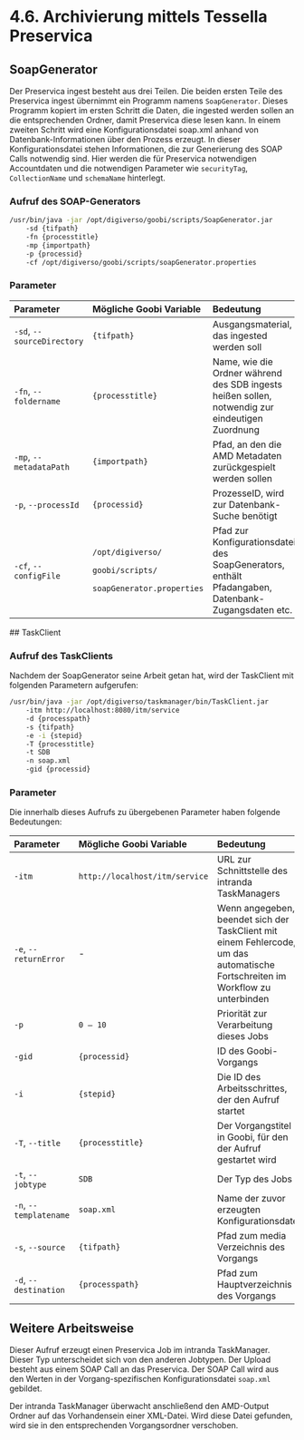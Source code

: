 # 4.6. Archivierung mittels Tessella Preservica

## SoapGenerator

Der Preservica ingest besteht aus drei Teilen. Die beiden ersten Teile des Preservica ingest übernimmt ein Programm namens `SoapGenerator`. Dieses Programm kopiert im ersten Schritt die Daten, die ingested werden sollen an die entsprechenden Ordner, damit Preservica diese lesen kann. In einem zweiten Schritt wird eine Konfigurationsdatei soap.xml anhand von Datenbank-Informationen über den Prozess erzeugt. In dieser Konfigurationsdatei stehen Informationen, die zur Generierung des SOAP Calls notwendig sind. Hier werden die für Preservica notwendigen Accountdaten und die notwendigen Parameter wie `securityTag`, `CollectionName` und `schemaName` hinterlegt.

### Aufruf des SOAP-Generators

```bash
/usr/bin/java -jar /opt/digiverso/goobi/scripts/SoapGenerator.jar 
    -sd {tifpath} 
    -fn {processtitle} 
    -mp {importpath} 
    -p {processid} 
    -cf /opt/digiverso/goobi/scripts/soapGenerator.properties
```

### Parameter

<table>
  <thead>
    <tr>
      <th style="text-align:left">Parameter</th>
      <th style="text-align:left">Mögliche Goobi Variable</th>
      <th style="text-align:left">Bedeutung</th>
    </tr>
  </thead>
  <tbody>
    <tr>
      <td style="text-align:left"><code>-sd</code>, <code>--sourceDirectory</code>
      </td>
      <td style="text-align:left"><code>{tifpath}</code>
      </td>
      <td style="text-align:left">Ausgangsmaterial, das ingested werden soll</td>
    </tr>
    <tr>
      <td style="text-align:left"><code>-fn</code>, <code>--foldername</code>
      </td>
      <td style="text-align:left"><code>{processtitle}</code>
      </td>
      <td style="text-align:left">Name, wie die Ordner während des SDB ingests heißen sollen, notwendig
        zur eindeutigen Zuordnung</td>
    </tr>
    <tr>
      <td style="text-align:left"><code>-mp</code>, <code>--metadataPath</code>
      </td>
      <td style="text-align:left"><code>{importpath}</code>
      </td>
      <td style="text-align:left">Pfad, an den die AMD Metadaten zurückgespielt werden sollen</td>
    </tr>
    <tr>
      <td style="text-align:left"><code>-p</code>, <code>--processId</code>
      </td>
      <td style="text-align:left"><code>{processid}</code>
      </td>
      <td style="text-align:left">ProzesseID, wird zur Datenbank-Suche benötigt</td>
    </tr>
    <tr>
      <td style="text-align:left"><code>-cf</code>, <code>--configFile</code>
      </td>
      <td style="text-align:left">
        <p><code>/opt/digiverso/</code>
        </p>
        <p><code>goobi/scripts/</code>
        </p>
        <p><code>soapGenerator.properties</code>
        </p>
      </td>
      <td style="text-align:left">Pfad zur Konfigurationsdatei des SoapGenerators, enthält Pfadangaben,
        Datenbank-Zugangsdaten etc.</td>
    </tr>
  </tbody>
</table>## TaskClient

### Aufruf des TaskClients

Nachdem der SoapGenerator seine Arbeit getan hat, wird der TaskClient mit folgenden Parametern aufgerufen:

```bash
/usr/bin/java -jar /opt/digiverso/taskmanager/bin/TaskClient.jar 
    -itm http://localhost:8080/itm/service 
    -d {processpath} 
    -s {tifpath} 
    -e -i {stepid} 
    -T {processtitle} 
    -t SDB 
    -n soap.xml 
    -gid {processid}
```

### Parameter

Die innerhalb dieses Aufrufs zu übergebenen Parameter haben folgende Bedeutungen:

| Parameter | Mögliche Goobi Variable | Bedeutung |
| :--- | :--- | :--- |
| `-itm` | `http://localhost/itm/service` | URL zur Schnittstelle des intranda TaskManagers |
| `-e`, `--returnError` | - | Wenn angegeben, beendet sich der TaskClient mit einem Fehlercode, um das automatische Fortschreiten im Workflow zu unterbinden |
| `-p` | `0 – 10` | Priorität zur Verarbeitung dieses Jobs |
| `-gid` | `{processid}` | ID des Goobi-Vorgangs |
| `-i` | `{stepid}` | Die ID des Arbeitsschrittes, der den Aufruf startet |
| `-T`, `--title` | `{processtitle}` | Der Vorgangstitel in Goobi, für den der Aufruf gestartet wird |
| `-t`, `--jobtype` | `SDB` | Der Typ des Jobs |
| `-n`, `--templatename` | `soap.xml` | Name der zuvor erzeugten Konfigurationsdatei |
| `-s`, `--source` | `{tifpath}` | Pfad zum media Verzeichnis des Vorgangs |
| `-d`, `--destination` | `{processpath}` | Pfad zum Hauptverzeichnis des Vorgangs |

## Weitere Arbeitsweise

Dieser Aufruf erzeugt einen Preservica Job im intranda TaskManager. Dieser Typ unterscheidet sich von den anderen Jobtypen. Der Upload besteht aus einem SOAP Call an das Preservica. Der SOAP Call wird aus den Werten in der Vorgang-spezifischen Konfigurationsdatei `soap.xml` gebildet.

Der intranda TaskManager überwacht anschließend den AMD-Output Ordner auf das Vorhandensein einer XML-Datei. Wird diese Datei gefunden, wird sie in den entsprechenden Vorgangsordner verschoben.

